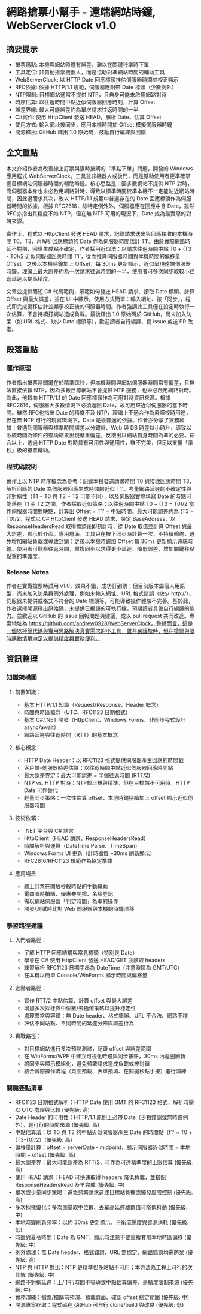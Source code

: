 # 網路搶票小幫手 - 遠端網站時鐘, WebServerClock v1.0

## 摘要提示
- 搶票痛點: 本機與網站時鐘有誤差，難以在關鍵秒準時下單
- 工具定位: 非自動搶票機器人，而是協助對準網站時間的輔助工具
- WebServerClock: 以 HTTP Date 回應標頭推估伺服器時間並校正顯示
- RFC依據: 依據 HTTP/1.1 規範，伺服器應附帶 Date 標頭（少數例外）
- NTP限制: 目標網站通常不提供 NTP，且自身可能未啟用網路對時
- 時序估算: 以往返時間中點近似伺服器回應時刻，計算 Offset
- 誤差界線: 最大可能誤差約為單次請求往返時間的一半
- C#實作: 使用 HttpClient 發送 HEAD，解析 Date，估算 Offset
- 使用方式: 輸入網址按同步，應用本機時間加 Offset 模擬伺服器時鐘
- 開源釋出: GitHub 釋出 1.0 原始碼，鼓勵自行編譯與回饋

## 全文重點
本文介紹作者為改善線上訂票與限時搶購的「準點下單」問題，開發的 Windows 應用程式 WebServerClock。工具並非機器人或後門，而是幫助使用者更準確掌握目標網站伺服器時間的輔助時鐘。核心思路是：因多數網站不提供 NTP 對時，而伺服器本身也未必啟用網路對時，導致以標準時間校準本機不一定能貼近網站時間，因此退而求其次，改以 HTTP/1.1 規範中普遍存在的 Date 回應標頭作為伺服器時間的依據。根據 RFC2616，除特定例外外，伺服器應在回應中含 Date，雖然 RFC亦指出其精度不如 NTP，但在無 NTP 可用的現況下，Date 成為最實際的對時來源。

實作上，程式以 HttpClient 發送 HEAD 請求，記錄請求送出與回應接收的本機時間 T0、T3，再解析回應標頭的 Date 作為伺服器時間估計 T1'。由於實際網路時延不對稱、回應生成點不確定，作者採用近似法：以請求往返時間中點 T0 + (T3 - T0)/2 近似伺服器回應時間 T1'，從而推算伺服器時間與本機時間的偏移量 Offset。之後以本機時鐘加上 Offset，每 30ms 更新顯示，近似呈現遠端伺服器時鐘。理論上最大誤差約為一次請求往返時間的一半，使用者可多次同步取較小往返延遲以提高精度。

文章並提供簡短 C# 代碼範例，示範如何發送 HEAD 請求、讀取 Date 標頭、計算 Offset 與最大誤差，並在 UI 中顯示。使用方式簡單：輸入網址、按「同步」，程式即完成偏移估計並顯示校正後的伺服器時間。作者強調此工具僅在設定時執行一次估算，不會持續打網站造成負載。最後釋出 1.0 原始碼於 GitHub，尚未加入防呆（如 URL 格式、缺少 Date 標頭等），歡迎讀者自行編譯、提 issue 或送 PR 改進。

## 段落重點
### 運作原理
作者指出搶票時關鍵在於精準踩秒，但本機時間與網站伺服器時間常有偏差，且無法直接依賴 NTP，因為多數目標網站不會提供 NTP 服務，也未必啟用網路對時。為此，他轉向 HTTP/1.1 的 Date 回應標頭作為可用對時資訊來源。根據 RFC2616，伺服器大多數情況下必須返回 Date，故可用來近似伺服器的當下時間。雖然 RFC也指出 Date 的精度不及 NTP，理論上不適合作為嚴謹校時用途，但在無 NTP 可行的現實環境下，Date 是最普適的依據。作者亦分享了實務經驗：曾遇到伺服器與標準時間誤差以分鐘計、Web 與 DB 時差以小時計，導致以系統時間為條件的查詢結果出現嚴重偏差，反襯出以網站自身時間為準的必要。綜合以上，透過 HTTP Date 對時具有可用性與通用性，雖不完美，但足以支援「準秒」級的搶票輔助。

### 程式碼說明
實作上以 NTP 時序概念為參考：記錄本機發送請求時間 T0 與接收回應時間 T3，解析回應的 Date 為伺服器回應生成時間的近似 T1'。考量網路延遲的不確定性與非對稱性（T1 − T0 與 T3 − T2 可能不同），以及伺服器實際填寫 Date 的時點可能落在 T1 至 T2 之間，作者採取近似策略：以往返時間中點 T0 + (T3 − T0)/2 當作伺服器時間對映點，計算出 Offset = T1' − 中點時間。最大可能誤差約為 (T3 − T0)/2。程式以 C# HttpClient 發送 HEAD 請求、設定 BaseAddress、以 ResponseHeadersRead 取得標頭後即刻計時，從 Date 取值並計算 Offset 與最大誤差，顯示於介面。應用層面，工具只在按下同步時計算一次，不持續輪詢，避免增加網站負載或導致封鎖；之後以本機時鐘加 Offset 每 30ms 更新顯示遠端時鐘。使用者可觀察往返時間，重複同步以求得更小延遲、降低誤差，增加關鍵秒點點擊的準確度。

### Release Notes
作者在實戰搶票時試用 v1.0，效果不錯，成功訂到票；但目前版本屬個人用原型，尚未加入防呆與例外處理，例如未輸入網址、URL 格式錯誤（缺少 http://）、伺服器未提供或格式不符合的 Date 標頭等，可能導致操作體驗不完善。基於此，作者選擇開源釋出原始碼，未提供已編譯的可執行檔，預期讀者具備自行編譯的能力。並歡迎以 GitHub 的 issue 回報問題與建議，或以 pull request 共同改進。專案地址為 https://github.com/andrew0928/WebServerClock。整體而言，這是一個以極簡代碼與實用思路解決真實需求的小工具，雖非嚴謹校時，但在搶票與限時購物情境中足以提供精度與實務便利。

## 資訊整理

### 知識架構圖
1. 前置知識：
   - 基本 HTTP/1.1 知識（Request/Response、Header 概念）
   - 時間與時區概念（UTC、RFC1123 日期格式）
   - 基本 C#/.NET 開發（HttpClient、Windows Forms、非同步程式設計 async/await）
   - 網路延遲與往返時間（RTT）的基本概念

2. 核心概念：
   - HTTP Date Header：以 RFC1123 格式提供伺服器產生回應的時間戳
   - 客戶端-伺服器時差估算：以往返時間中點近似伺服器回應時間點
   - 最大誤差界定：最大可能誤差 ≈ 半個往返時間 (RTT/2)
   - NTP vs. HTTP 對時：NTP較正規與精準，但在目標站不可用時，HTTP Date 可作替代
   - 輕量同步策略：一次性估算 offset，本地時鐘持續加上 offset 顯示近似伺服器時間

3. 技術依賴：
   - .NET 平台與 C# 語言
   - HttpClient（HEAD 請求、ResponseHeadersRead）
   - 時間解析與運算（DateTime.Parse、TimeSpan）
   - Windows Forms UI 更新（計時器每 ~30ms 刷新顯示）
   - RFC2616/RFC1123 規範作為協定準據

4. 應用場景：
   - 線上訂票在開放秒殺時點的手動輔助
   - 電商限時搶購、優惠券開搶、名額登記
   - 需以網站伺服器「判定時間」為準的操作
   - 開發/測試時比對 Web 伺服器與本機的時鐘漂移

### 學習路徑建議
1. 入門者路徑：
   - 了解 HTTP 回應結構與常見標頭（特別是 Date）
   - 學會在 C# 使用 HttpClient 發送 HEAD/GET 並讀取 headers
   - 練習解析 RFC1123 日期字串為 DateTime（注意時區為 GMT/UTC）
   - 在本機以簡單 Console/WinForms 顯示時間與偏移量

2. 進階者路徑：
   - 實作 RTT/2 中點估算、計算 offset 與最大誤差
   - 增加多次採樣與中位數/去極值策略以提升穩定性
   - 處理異常與容錯：無 Date header、格式錯誤、URL 不合法、網路不穩
   - 評估不同站點、不同時間的延遲分佈與誤差行為

3. 實戰路徑：
   - 對目標網站進行多次預熱測試，記錄 offset 與誤差範圍
   - 在 WinForms/WPF 中建立可視化時鐘與同步按鈕，30ms 內迴圈刷新
   - 將同步與顯示模組化，避免頻繁請求造成負載或被封鎖
   - 結合實際操作流程（頁面預載、表單預填、在關鍵秒點手按）進行演練

### 關鍵要點清單
- RFC1123 日期格式解析：HTTP Date 使用 GMT 的 RFC1123 格式，解析時需以 UTC 處理與比較 (優先級: 高)
- Date Header 的可用性：HTTP/1.1 原則上必帶 Date（少數錯誤或無時鐘例外），是可行的時間來源 (優先級: 高)
- 中點估算法：以 T0 與 T3 的中點近似伺服器產生 Date 的時間點（t1' ≈ T0 + (T3-T0)/2）(優先級: 高)
- 偏移量計算：offset = serverDate - midpoint，顯示伺服器近似時間 = 本地時間 + offset (優先級: 高)
- 最大誤差界：最大可能誤差為 RTT/2，可作為可達精準度的上限估算 (優先級: 高)
- 使用 HEAD 請求：HEAD 可快速取得 headers 降低負載，並搭配 ResponseHeadersRead 及早完成 (優先級: 中)
- 單次或少量同步策略：避免頻繁請求造成目標站負擔或觸發風險控制 (優先級: 高)
- 多次採樣優化：多次測量取中位數、丟棄高延遲離群值可降低抖動 (優先級: 中)
- 本地時鐘刷新頻率：以約 30ms 更新顯示，平衡流暢度與資源消耗 (優先級: 低)
- 時區與夏令時間：Date 為 GMT，顯示時注意不要重複套用本地時區偏移 (優先級: 中)
- 例外處理：無 Date header、格式錯誤、URL 無協定、網路錯誤均需防呆 (優先級: 高)
- NTP 與 HTTP 對比：NTP 更精準但多站點不可用；本方法為工程上可行的次佳解 (優先級: 中)
- 網路不對稱延遲：上/下行時間不等導致中點估算偏差，是精度限制來源 (優先級: 中)
- 實務演練：搶票/搶購前預演、預載頁面、確認 offset 穩定範圍 (優先級: 中)
- 開源專案存取：程式碼在 GitHub 可自行 clone/build 與改良 (優先級: 低)